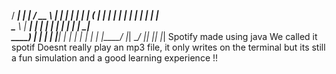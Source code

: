  / ____| |    |  / __ \ |_   _| | |  |  ___|
| (___   |    | | |  | |  | |   | |  | |_   
 \___ \  | ___| | |  | |  | |   | |  |  _|  
 ____) | | |    | |__| |  | |   | |  | | 
|_____/  |_|     \____/   |_|   |_|  |_|
Spotify made using java
We called it spotif
Doesnt really play an mp3 file, it only writes on the terminal but its still a fun simulation and a good learning experience !!
